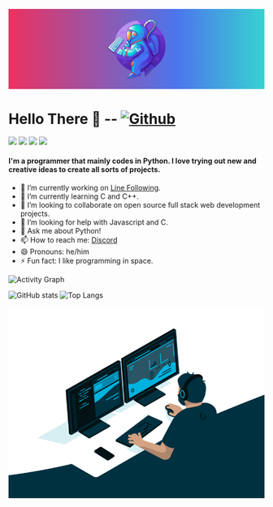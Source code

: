 ![alt text](https://github.com/SrijonMaster1/SrijonMaster1/blob/main/spaceman.png)
# Hello There 👋 -- [![Github](https://img.shields.io/github/followers/SrijonMaster1?label=Follow&style=social)](https://github.com/SrijonMaster1)

![](https://visitor-badge.laobi.icu/badge?page_id=SrijonMaster1.SrijonMaster1) 
![](https://img.shields.io/badge/OS-Mac&nbsp;10-informational?style=flat&logo=windows&logoColor=blue&color=0C7DBE)
![](https://img.shields.io/badge/Editor-VS&nbsp;Code-informational?style=flat&logo=visual-studio-code&logoColor=blue&color=0C7DBE)
![](https://img.shields.io/badge/Shell-Mac&nbsp;Terminal-informational?style=flat&logo=windows-terminal&logoColor=blue&color=0C7DBE)

#### I'm a programmer that mainly codes in Python. I love trying out new and creative ideas to create all sorts of projects.



* 🔭 I’m currently working on [Line Following](https://github.com/kethan1/Roborave/).
* 🌱 I’m currently learning C and C++.
* 👯 I’m looking to collaborate on open source full stack web development projects.
* 🤔 I’m looking for help with Javascript and C.
* 💬 Ask me about Python!
* 📫 How to reach me: [Discord](https://discords.com/bio/p/boltingmaster)
* 😄 Pronouns: he/him
* ⚡ Fun fact: I like programming in space.

![Activity Graph](https://activity-graph.herokuapp.com/graph?username=SrijonMaster1&theme=github)

![GitHub stats](https://github-readme-stats.vercel.app/api?username=SrijonMaster1&show_icons=true&theme=tokyonight) 
![Top Langs](https://github-readme-stats.vercel.app/api/top-langs/?username=SrijonMaster1&theme=tokyonight)

<!-- 

[![Srijon's GitHub stats](https://github-readme-stats.vercel.app/api?username=SrijonMaster1)](https://github.com/anuraghazra/github-readme-stats)

-->

![alt text](https://github.com/SrijonMaster1/SrijonMaster1/blob/main/computing.gif)

<!--
**SrijonMaster1/SrijonMaster1** is a ✨ _special_ ✨ repository because its `README.md` (this file) appears on your GitHub profile.

Here are some ideas to get you started: -->
